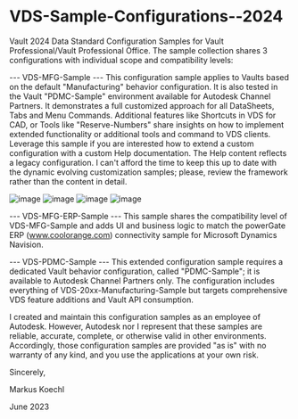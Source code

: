 # VDS-Sample-Configurations--2024

Vault 2024 Data Standard Configuration Samples for Vault Professional/Vault Professional Office.
The sample collection shares 3 configurations with individual scope and compatibility levels:

--- VDS-MFG-Sample --- This configuration sample applies to Vaults based on the default "Manufacturing" behavior configuration. It is also tested in the Vault "PDMC-Sample" environment available for Autodesk Channel Partners. It demonstrates a full customized approach for all DataSheets, Tabs and Menu Commands. Additional features like Shortcuts in VDS for CAD, or Tools like "Reserve-Numbers" share insights on how to implement extended functionality or additional tools and command to VDS clients. Leverage this sample if you are interested how to extend a custom configuration with a custom Help documentation. The Help content reflects a legacy configuration. I can't afford the time to keep this up to date with the dynamic evolving customization samples; please, review the framework rather than the content in detail.

![image](https://user-images.githubusercontent.com/19150039/173341345-4fa4d993-b547-469a-bfd6-6dc08add2994.png)
![image](https://user-images.githubusercontent.com/19150039/173341365-7b47794c-92b7-4987-a010-b40f0717c890.png)
![image](https://user-images.githubusercontent.com/19150039/173341384-f3fe33e6-ea0e-4174-a1ab-59c55392f697.png)
![image](https://user-images.githubusercontent.com/19150039/173341395-4aca9ba2-958f-4a22-8e3b-b9e32cc89e6e.png)

--- VDS-MFG-ERP-Sample --- This sample shares the compatibility level of VDS-MFG-Sample and adds UI and business logic to match the powerGate ERP (www.coolorange.com) connectivity sample for Microsoft Dynamics Navision.

--- VDS-PDMC-Sample --- This extended configuration sample requires a dedicated Vault behavior configuration, called "PDMC-Sample"; it is available to Autodesk Channel Partners only. The configuration includes everything of VDS-20xx-Manufacturing-Sample but targets comprehensive VDS feature additions and Vault API consumption.


I created and maintain this configuration samples as an employee of Autodesk. However, Autodesk nor I represent that these samples are reliable, accurate, complete, or otherwise valid in other environments. Accordingly, those configuration samples are provided "as is" with no warranty of any kind, and you use the applications at your own risk.

Sincerely,

Markus Koechl

June 2023


